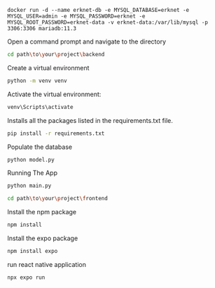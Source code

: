 ```
docker run -d --name erknet-db -e MYSQL_DATABASE=erknet -e MYSQL_USER=admin -e MYSQL_PASSWORD=erknet -e MYSQL_ROOT_PASSWORD=erknet-data -v erknet-data:/var/lib/mysql -p 3306:3306 mariadb:11.3
```

Open a command prompt and navigate to the directory 
```bash
cd path\to\your\project\backend
```

Create a virtual environment 
```bash
python -m venv venv
```

Activate the virtual environment:
```bash
venv\Scripts\activate
```

Installs all the packages listed in the requirements.txt file.
```bash
pip install -r requirements.txt
```

Populate the database
```bash
python model.py
```

Running The App
```bash
python main.py
```

```bash
cd path\to\your\project\frontend
```

Install the npm package
```bash
npm install
```

Install the expo package
```bash
npm install expo
```

run react native application
```bash
npx expo run
```